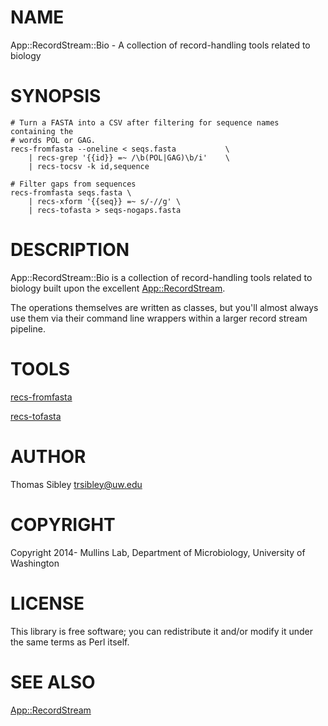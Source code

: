 # NAME

App::RecordStream::Bio - A collection of record-handling tools related to biology

# SYNOPSIS

    # Turn a FASTA into a CSV after filtering for sequence names containing the
    # words POL or GAG.
    recs-fromfasta --oneline < seqs.fasta           \
        | recs-grep '{{id}} =~ /\b(POL|GAG)\b/i'    \
        | recs-tocsv -k id,sequence
    
    # Filter gaps from sequences
    recs-fromfasta seqs.fasta \
        | recs-xform '{{seq}} =~ s/-//g' \
        | recs-tofasta > seqs-nogaps.fasta

# DESCRIPTION

App::RecordStream::Bio is a collection of record-handling tools related to
biology built upon the excellent [App::RecordStream](https://metacpan.org/pod/App::RecordStream).

The operations themselves are written as classes, but you'll almost always use
them via their command line wrappers within a larger record stream pipeline.

# TOOLS

[recs-fromfasta](https://metacpan.org/pod/recs-fromfasta)

[recs-tofasta](https://metacpan.org/pod/recs-tofasta)

# AUTHOR

Thomas Sibley <trsibley@uw.edu>

# COPYRIGHT

Copyright 2014- Mullins Lab, Department of Microbiology, University of Washington

# LICENSE

This library is free software; you can redistribute it and/or modify
it under the same terms as Perl itself.

# SEE ALSO

[App::RecordStream](https://metacpan.org/pod/App::RecordStream)
